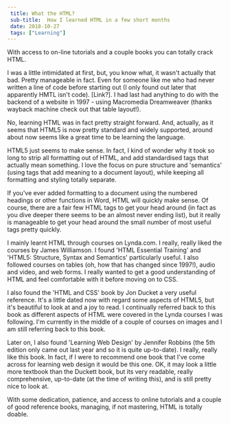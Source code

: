 ```yaml
---
 title: What the HTML?
 sub-title:  How I learned HTML in a few short months
 date: 2018-10-27
 tags: ["Learning"]
---
```


With access to on-line tutorials and a couple books you can totally crack HTML.

I was a little intimidated at first, but, you know what, it wasn't actually that bad. Pretty manageable in fact. Even for someone like me who had never written a line of code before starting out (I only found out later that apparently HMTL isn't code). [Link?]. I had last had anything to do with the backend of a website in 1997 - using Macromedia Dreamweaver (thanks wayback machine check out that table layout!).

No, learning HTML was in fact pretty straight forward. And, actually, as it seems that HTML5 is now pretty standard and widely supported, around about now seems like a great time to be learning the language.

HTML5 just seems to make sense. In fact, I kind of wonder why it took so long to strip all formatting out of HTML, and add standardised tags that actually mean something. I love the focus on pure structure and 'semantics' (using tags that add meaning to a document layout), while keeping all formatting and styling totally separate.

If you've ever added formatting to a document using the numbered headings or other functions in Word, HTML will quickly make sense. Of course, there are a fair few HTML tags to get your head around (in fact as you dive deeper there seems to be an almost never ending list), but it really is manageable to get your head around the small number of most useful tags pretty quickly.

I mainly learnt HTML through courses on Lynda.com. I really, really liked the courses by James Williamson. I found 'HTML Essential Training' and 'HTML5: Structure, Syntax and Semantics' particularly useful. I also followed courses on tables (oh, how that has changed since 1997!), audio and video, and web forms. I really wanted to get a good understanding of HTML and feel comfortable with it before moving on to CSS.

I also found the 'HTML and CSS' book by Jon Ducket a very useful reference. It's a little dated now with regard some aspects of HTML5, but it's beautiful to look at and a joy to read. I continually referred back to this book as different aspects of HTML were covered in the Lynda courses I was following. I'm currently in the middle of a couple of courses on images and I am still referring back to this book.

Later on, I also found 'Learning Web Design' by Jennifer Robbins (the 5th edition only came out last year and so it is quite up-to-date). I really, really like this book. In fact, if I were to recommend one book that I've come across for learning web design it would be this one. OK, it may look a little more textbook than the Duckett book, but its very readable, really comprehensive, up-to-date (at the time of writing this), and is still pretty nice to look at.

With some dedication, patience, and access to online tutorials and a couple of good reference books, managing, if not mastering, HTML is totally doable.
